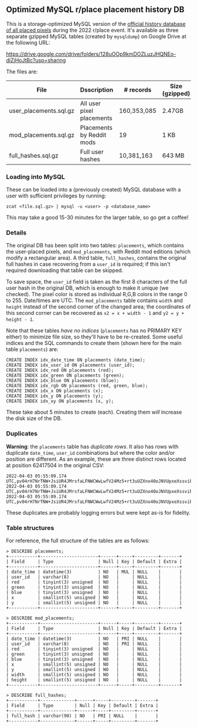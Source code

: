 ## Optimized MySQL r/place placement history DB ##

This is a storage-optimized MySQL version of the [official history database of all placed pixels](https://www.reddit.com/r/place/comments/txvk2d/rplace_datasets_april_fools_2022/) during the 2022 r/place event. It's available as three separate gzipped MySQL tables (created by `mysqldump`) on Google Drive at the following URL:

https://drive.google.com/drive/folders/128uOOp9kmDOZLuzJHQNEo-diZjHoJtBc?usp=sharing

The files are:

| File | Dsscription | # records | Size (gzipped) | MD5 checksum (gzipped) |
| --- | --- | --- | --- | --- |
| user_placements.sql.gz | All user pixel placements | 160,353,085 | 2.47GB | 655875d3e441e1a85a07943c2d83bcc5 |
| mod_placements.sql.gz | Placements by Reddit mods | 19 | 1 KB | 53d0fdd8869c0d4c77c121e26bfac3b1 |
| full_hashes.sql.gz | Full user hashes | 10,381,163 | 643 MB | 185960bb385a468a18a1ea257b7a2274 |

### Loading into MySQL ###

These can be loaded into a (previously created) MySQL database with a user with sufficient privileges by running:

`zcat <file.sql.gz> | mysql -u <user> -p <database_name>`

This may take a good 15-30 minutes for the larger table, so go get a coffee!

### Details ###

The original DB has been split into two tables: `placements`, which contains the user-placed pixels, and `mod_placements`, with Reddit mod editions (which modify a rectangular area). A third table, `full_hashes`, contains the original full hashes in case recovering from a `user_id` is required; if this isn't required downloading that table can be skipped.

To save space, the `user_id` field is taken as the first 8 characters of the full user hash in the original DB, which is enough to make it unique (we checked). The pixel color is stored as individual R,G,B colors in the range 0 to 255. Date/times are UTC. The `mod_placements` table contains `width` and `height` instead of the second corner of the changed area; the coordinates of this second corner can be recovered as `x2 = x + width - 1` and `y2 = y + height - 1`.

Note that these tables *have no indices* (`placements` has no PRIMARY KEY either) to minimize file size, so they'll have to be re-created. Some useful indices and the SQL commands to create them (shown here for the main table `placements`) are:

```
CREATE INDEX idx_date_time ON placements (date_time);
CREATE INDEX idx_user_id ON placements (user_id);
CREATE INDEX idx_red ON placements (red);
CREATE INDEX idx_green ON placements (green);
CREATE INDEX idx_blue ON placements (blue);
CREATE INDEX idx_rgb ON placements (red, green, blue);
CREATE INDEX idx_x ON placements (x);
CREATE INDEX idx_y ON placements (y);
CREATE INDEX idx_xy ON placements (x, y);
```

These take about 5 minutes to create (each). Creating them *will* increase the disk size of the DB.

### Duplicates ###

**Warning**: the `placements` table has *duplicate rows*. It also has rows with duplicate `date_time`, `user_id` combinations but where the color and/or position are different. As an example, these are three distinct rows located at position 62417504 in the original CSV:
```
2022-04-03 05:55:09.174 UTC,pv04rH7NrTNW+JsiUR4JMrsfaLFNWCWwLwfV24Mz5+rt3uUZXno40oJNVUpxeXssvib0JRCuDnlh7tqMCuPiPw==,#000000,"619,447"
2022-04-03 05:55:09.174 UTC,pv04rH7NrTNW+JsiUR4JMrsfaLFNWCWwLwfV24Mz5+rt3uUZXno40oJNVUpxeXssvib0JRCuDnlh7tqMCuPiPw==,#000000,"625,440"
2022-04-03 05:55:09.174 UTC,pv04rH7NrTNW+JsiUR4JMrsfaLFNWCWwLwfV24Mz5+rt3uUZXno40oJNVUpxeXssvib0JRCuDnlh7tqMCuPiPw==,#000000,"619,447"
```
These duplicates are probably logging errors but were kept as-is for fidelity.

### Table structures ###

For reference, the full structure of the tables are as follows:
```
> DESCRIBE placements;
+-----------+----------------------+------+-----+---------+-------+
| Field     | Type                 | Null | Key | Default | Extra |
+-----------+----------------------+------+-----+---------+-------+
| date_time | datetime(3)          | NO   | MUL | NULL    |       |
| user_id   | varchar(8)           | NO   |     | NULL    |       |
| red       | tinyint(3) unsigned  | NO   |     | NULL    |       |
| green     | tinyint(3) unsigned  | NO   |     | NULL    |       |
| blue      | tinyint(3) unsigned  | NO   |     | NULL    |       |
| x         | smallint(5) unsigned | NO   |     | NULL    |       |
| y         | smallint(5) unsigned | NO   |     | NULL    |       |
+-----------+----------------------+------+-----+---------+-------+

> DESCRIBE mod_placements;
+-----------+----------------------+------+-----+---------+-------+
| Field     | Type                 | Null | Key | Default | Extra |
+-----------+----------------------+------+-----+---------+-------+
| date_time | datetime(3)          | NO   | PRI | NULL    |       |
| user_id   | varchar(8)           | NO   | PRI | NULL    |       |
| red       | tinyint(3) unsigned  | NO   |     | NULL    |       |
| green     | tinyint(3) unsigned  | NO   |     | NULL    |       |
| blue      | tinyint(3) unsigned  | NO   |     | NULL    |       |
| x         | smallint(5) unsigned | NO   |     | NULL    |       |
| y         | smallint(5) unsigned | NO   |     | NULL    |       |
| width     | smallint(5) unsigned | NO   |     | NULL    |       |
| height    | smallint(5) unsigned | NO   |     | NULL    |       |
+-----------+----------------------+------+-----+---------+-------+

> DESCRIBE full_hashes;
+-----------+-------------+------+-----+---------+-------+
| Field     | Type        | Null | Key | Default | Extra |
+-----------+-------------+------+-----+---------+-------+
| full_hash | varchar(90) | NO   | PRI | NULL    |       |
+-----------+-------------+------+-----+---------+-------+

```
